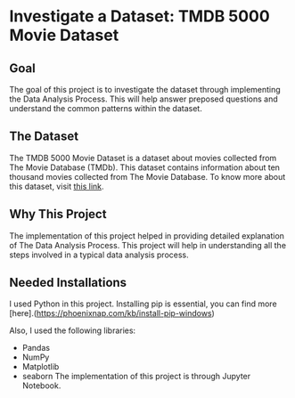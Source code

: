 # Investigate a Dataset: TMDB 5000 Movie Dataset
## Goal
The goal of this project is to investigate the dataset through implementing the Data Analysis Process. This will help answer preposed questions and understand the common patterns within the dataset.   

## The Dataset
The TMDB 5000 Movie Dataset is a dataset about movies collected from The Movie Database (TMDb). This dataset contains information about ten thousand movies collected from The Movie Database. To know more about this dataset, visit [this link](https://www.kaggle.com/tmdb/tmdb-movie-metadata).

## Why This Project
The implementation of this project helped in providing detailed explanation of The Data Analysis Process. This project will help in understanding all the steps involved in a typical data analysis process. 

## Needed Installations
I used Python in this project. Installing pip is essential, you can find more [here].(https://phoenixnap.com/kb/install-pip-windows) 

Also, I used the following libraries:
* Pandas
* NumPy
* Matplotlib
* seaborn
The implementation of this project is through Jupyter Notebook.


